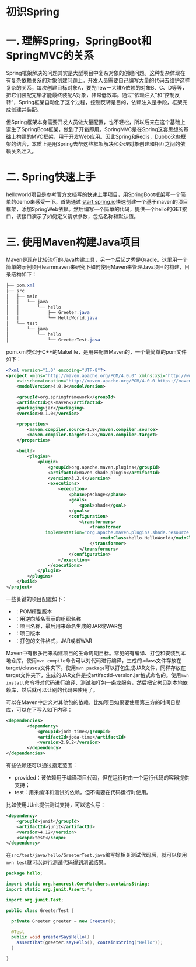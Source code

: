 # 初识Spring



# 一. 理解Spring，SpringBoot和SpringMVC的关系

Spring框架解决的问题其实是大型项目中复杂对象的创建问题。这种复杂体现在有复杂依赖关系的对象创建问题上。开发人员需要自己编写大量的代码去维护这样复杂的关系，每次创建目标对象A，要先new一大堆A依赖的对象B、C、D等等，把它们装配完毕才能最终装配A对象，非常低效率。通过“依赖注入”和“控制反转”，Spring框架自动化了这个过程，控制反转是目的，依赖注入是手段，框架完成创建并装配。

但Spring框架本身需要开发人员做大量配置，也不轻松，所以后来在这个基础上诞生了SpringBoot框架，做到了开箱即用。SpringMVC是在Spring这套思想的基础上构建的MVC框架，用于开发Web应用。因此Spring和Redis，Dubbo这些框架的结合，本质上是用Spring去帮这些框架解决和处理对象创建和相互之间的依赖关系注入。

# 二. Spring快速上手

helloworld项目是参考官方文档写的快速上手项目，用SpringBoot框架写一个简单的demo来感受一下。首先通过 [start.spring.io](https://start.spring.io/)快速创建一个基于maven的项目框架，添加SpringWeb依赖。然后编写一个简单的代码，提供一个hello的GET接口，该接口演示了如何定义请求参数，包括名称和默认值。

# 三. 使用Maven构建Java项目

Maven是现在比较流行的Java构建工具，另一个后起之秀是Gradle。这里用一个简单的示例项目learnmaven来研究下如何使用Maven来管理Java项目的构建，目录结构如下：

```java
├── pom.xml
├── src
│   ├── main
│   │   └── java
│   │       └── hello
│   │           ├── Greeter.java
│   │           └── HelloWorld.java
│   └── test
│       └── java
│           └── hello
│               └── GreeterTest.java
```

pom.xml类似于C++的Makefile，是用来配置Maven的，一个最简单的pom文件如下：

```xml
<?xml version="1.0" encoding="UTF-8"?>
<project xmlns="http://maven.apache.org/POM/4.0.0" xmlns:xsi="http://www.w3.org/2001/XMLSchema-instance"
    xsi:schemaLocation="http://maven.apache.org/POM/4.0.0 https://maven.apache.org/xsd/maven-4.0.0.xsd">
    <modelVersion>4.0.0</modelVersion>

    <groupId>org.springframework</groupId>
    <artifactId>gs-maven</artifactId>
    <packaging>jar</packaging>
    <version>0.1.0</version>

    <properties>
        <maven.compiler.source>1.8</maven.compiler.source>
        <maven.compiler.target>1.8</maven.compiler.target>
    </properties>

    <build>
        <plugins>
            <plugin>
                <groupId>org.apache.maven.plugins</groupId>
                <artifactId>maven-shade-plugin</artifactId>
                <version>3.2.4</version>
                <executions>
                    <execution>
                        <phase>package</phase>
                        <goals>
                            <goal>shade</goal>
                        </goals>
                        <configuration>
                            <transformers>
                                <transformer
               implementation="org.apache.maven.plugins.shade.resource.ManifestResourceTransformer">
                                    <mainClass>hello.HelloWorld</mainClass>
                                </transformer>
                            </transformers>
                        </configuration>
                    </execution>
                </executions>
            </plugin>
        </plugins>
    </build>
</project>
```

一些关键的项目配置如下：

* <modelVersion>：POM模型版本
* <groupId>：用逆向域名表示的组织名称
* <artifactId>：项目名称，最后用来命名生成的JAR或WAR包
* <version>：项目版本
* <packaging>：打包的文件格式，JAR或者WAR

Maven中有很多用来构建项目的生命周期目标。常见的有编译、打包和安装到本地仓库。使用`mvn compile`命令可以对代码进行编译，生成的.class文件存放在target/classes文件夹下。使用`mvn package`可以打包生成JAR文件，同样存放在target文件夹下，生成的JAR文件是按artifactId-version.jar格式命名的。使用`mvn install`命令将对代码进行编译、测试和打包一条龙服务，然后把它拷贝到本地依赖库，然后就可以让别的代码来使用了。

可以在Maven中定义对其他包的依赖，比如项目如果要使用第三方的时间日期库，可以在<project>下写入如下内容：

```xml
<dependencies>
		<dependency>
			<groupId>joda-time</groupId>
			<artifactId>joda-time</artifactId>
			<version>2.9.2</version>
		</dependency>
</dependencies>
```

有些依赖还可以通过<scope>指定范围：

* provided：该依赖用于编译项目代码，但在运行时由一个运行代码的容器提供支持；
* test：用来编译和测试的依赖，但不需要在代码运行时使用。

比如使用JUnit提供测试支持，可以这么写：

```xml
<dependency>
	<groupId>junit</groupId>
	<artifactId>junit</artifactId>
	<version>4.12</version>
	<scope>test</scope>
</dependency>
```

在`src/test/java/hello/GreeterTest.java`编写好相关测试代码后，就可以使用`mvn test`就可以运行测试代码得到测试结果。

```java
package hello;

import static org.hamcrest.CoreMatchers.containsString;
import static org.junit.Assert.*;

import org.junit.Test;

public class GreeterTest {

  private Greeter greeter = new Greeter();

  @Test
  public void greeterSaysHello() {
    assertThat(greeter.sayHello(), containsString("Hello"));
  }

}
```

